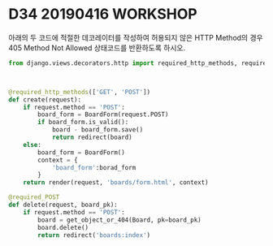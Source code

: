 # D34 20190416 WORKSHOP

아래의 두 코드에 적절한 데코레이터를 작성하여 허용되지 않은 HTTP Method의 경우
405 Method Not Allowed 상태코드를 반환하도록 하시오.

```python
from django.views.decorators.http import required_http_methods, required_POST



@required_http_methods(['GET', 'POST'])
def create(request):
    if request.method == 'POST':
        board_form = BoardForm(request.POST)
        if board_form.is_valid():
            board - board_form.save()
            return redirect(board)
	else:
        board_form = BoardForm()
        context = {
            'board_form':borad_form
        }
	return render(request, 'boards/form.html', context)

@required_POST
def delete(request, board_pk):
    if request.method == 'POST':
        board = get_object_or_404(Board, pk=board_pk)
        board.delete()
        return redirect('boards:index')

```



